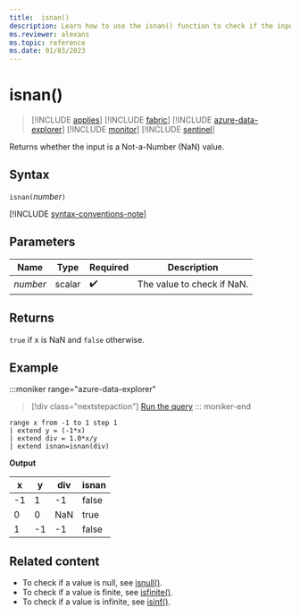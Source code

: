 ```yaml
---
title:  isnan()
description: Learn how to use the isnan() function to check if the input is a not-a-number (NaN) value.
ms.reviewer: alexans
ms.topic: reference
ms.date: 01/03/2023
---
```

# isnan()

> [!INCLUDE [applies](../includes/applies-to-version/applies.md)] [!INCLUDE [fabric](../includes/applies-to-version/fabric.md)] [!INCLUDE [azure-data-explorer](../includes/applies-to-version/azure-data-explorer.md)] [!INCLUDE [monitor](../includes/applies-to-version/monitor.md)] [!INCLUDE [sentinel](../includes/applies-to-version/sentinel.md)]

Returns whether the input is a Not-a-Number (NaN) value.  

## Syntax

`isnan(`*number*`)`

[!INCLUDE [syntax-conventions-note](../includes/syntax-conventions-note.md)]

## Parameters

| Name | Type | Required | Description |
| -- | -- | -- | -- |
|*number*|scalar| :heavy_check_mark:| The value to check if NaN.|

## Returns

`true` if x is NaN and `false` otherwise.

## Example

:::moniker range="azure-data-explorer"
> [!div class="nextstepaction"]
> <a href="https://dataexplorer.azure.com/clusters/help/databases/Samples?query=H4sIAAAAAAAAAytKzEtPVahQSCvKz1XQNVQoyVcwVCguSS1QMOTlqlFIrShJzUtRqFSwVdDQNdSq0FRAEk3JLAOKG+oZaFXoVyKJZxbnJebZgkkNoBpNAG+vyvhkAAAA" target="_blank">Run the query</a>
::: moniker-end

```kusto
range x from -1 to 1 step 1
| extend y = (-1*x) 
| extend div = 1.0*x/y
| extend isnan=isnan(div)
```

**Output**

|x|y|div|isnan|
|---|---|---|---|
|-1|1|-1|false|
|0|0|NaN|true|
|1|-1|-1|false|

## Related content

* To check if a value is null, see [isnull()](isnull-function.md).
* To check if a value is finite, see [isfinite()](isfinite-function.md).
* To check if a value is infinite, see [isinf()](isinf-function.md).
